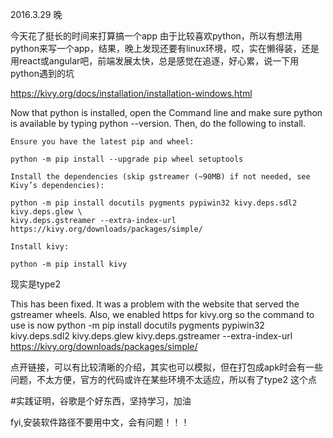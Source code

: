 2016.3.29   晚

今天花了挺长的时间来打算搞一个app
由于比较喜欢python，所以有想法用python来写一个app，结果，晚上发现还要有linux环境，哎，实在懒得装，还是用react或angular吧，前端发展太快，总是感觉在追逐，好心累，说一下用python遇到的坑

https://kivy.org/docs/installation/installation-windows.html


Now that python is installed, open the Command line and make sure python is available by typing python --version. Then, do the following to install.

    Ensure you have the latest pip and wheel:

    python -m pip install --upgrade pip wheel setuptools

    Install the dependencies (skip gstreamer (~90MB) if not needed, see Kivy’s dependencies):

    python -m pip install docutils pygments pypiwin32 kivy.deps.sdl2 kivy.deps.glew \
    kivy.deps.gstreamer --extra-index-url https://kivy.org/downloads/packages/simple/

    Install kivy:

    python -m pip install kivy



现实是type2

This has been fixed. It was a problem with the website that served the gstreamer wheels. Also, we enabled https for kivy.org so the command to use is now 
python -m pip install docutils pygments pypiwin32 kivy.deps.sdl2 kivy.deps.glew kivy.deps.gstreamer --extra-index-url https://kivy.org/downloads/packages/simple/


点开链接，可以有比较清晰的介绍，其实也可以模拟，但在打包成apk时会有一些问题，不太方便，官方的代码或许在某些环境不太适应，所以有了type2 这个点


#实践证明，谷歌是个好东西，坚持学习，加油

fyi,安装软件路径不要用中文，会有问题！！！